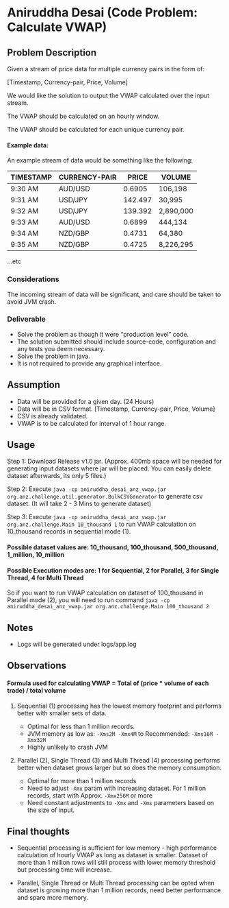 # Aniruddha Desai (Code Problem: Calculate VWAP)

## Problem Description

Given a stream of price data for multiple currency pairs in the form of:

[Timestamp, Currency-pair, Price, Volume]

We would like the solution to output the VWAP calculated over the input stream.

The VWAP should be calculated on an hourly window.

The VWAP should be calculated for each unique currency pair.

#### Example data:

An example stream of data would be something like the following:


| TIMESTAMP | CURRENCY-PAIR |  PRICE  |  VOLUME   |
|-----------|---------------|---------|-----------|
| 9:30 AM   |     AUD/USD   | 0.6905  | 106,198   |
| 9:31 AM   |     USD/JPY   | 142.497 | 30,995    |
| 9:32 AM   |     USD/JPY   | 139.392 | 2,890,000 |
| 9:33 AM   |     AUD/USD   | 0.6899  | 444,134   |
| 9:34 AM   |     NZD/GBP   | 0.4731  | 64,380    |
| 9:35 AM   |     NZD/GBP   | 0.4725  | 8,226,295 |

...etc


### Considerations
The incoming stream of data will be significant, and care should be taken to avoid JVM
crash.

### Deliverable
- Solve the problem as though it were “production level” code.
- The solution submitted should include source-code, configuration and any tests you
  deem necessary.
- Solve the problem in java.
- It is not required to provide any graphical interface.

## Assumption

- Data will be provided for a given day. (24 Hours)
- Data will be in CSV format. [Timestamp, Currency-pair, Price, Volume]
- CSV is already validated.
- VWAP is to be calculated for interval of 1 hour range.

## Usage

Step 1: Download Release v1.0 jar. (Approx. 400mb space will be needed for generating input datasets where jar will be placed. You can easily delete dataset afterwards, its only 5 files.)

Step 2: Execute ```java -cp aniruddha_desai_anz_vwap.jar org.anz.challenge.util.generator.BulkCSVGenerator``` to generate csv dataset. (It will take 2 - 3 Mins to generate dataset)

Step 3: Execute ```java -cp aniruddha_desai_anz_vwap.jar org.anz.challenge.Main 10_thousand 1``` to run VWAP calculation on 10_thousand records in sequential mode (1).

#### Possible dataset values are: 10_thousand, 100_thousand, 500_thousand, 1_million, 10_million

#### Possible Execution modes are: 1 for Sequential, 2 for Parallel, 3 for Single Thread, 4 for Multi Thread

So if you want to run VWAP calculation on dataset of 100_thousand in Parallel mode (2), you will need to run command ```java -cp aniruddha_desai_anz_vwap.jar org.anz.challenge.Main 100_thousand 2```

## Notes
- Logs will be generated under logs/app.log

## Observations

#### Formula used for calculating VWAP = Total of (price * volume of each trade) / total volume

1. Sequential (1) processing has the lowest memory footprint and performs better with smaller sets of data.
    - Optimal for less than 1 million records.
    - JVM memory as low as: ```-Xms2M -Xmx4M``` to Recommended: ```-Xms16M -Xmx32M```
    - Highly unlikely to crash JVM

2. Parallel (2), Single Thread (3) and Multi Thread (4) processing performs better when dataset grows larger but so does the memory consumption.
    - Optimal for more than 1 million records
    - Need to adjust ```-Xmx``` param with increasing dataset. For 1 million records, start with Approx. ```-Xmx256M``` or more
    - Need constant adjustments to ```-Xmx``` and ```-Xms``` parameters based on the size of input.


## Final thoughts

- Sequential processing is sufficient for low memory - high performance calculation of hourly VWAP as long as dataset is smaller. Dataset of more than 1 million rows will still process with lower memory threshold but processing time will increase.

- Parallel, Single Thread or Multi Thread processing can be opted when dataset is growing more than 1 million records, need better performance and spare more memory.
